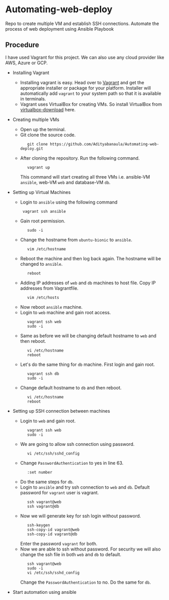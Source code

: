 # Automating-web-deploy
Repo to create multiple VM and establish SSH connections. Automate the process of web deployment using Ansible Playbook
## Procedure ##

I have used Vagrant for this project. We can also use any cloud provider like AWS, Azure or GCP.

* Installing Vagrant
    * Installing vagrant is easy. Head over to [Vagrant](https://www.vagrantup.com/downloads) and get the appropriate installer or package for your platform.
      Installer will automatically add `vagrant` to your system path so that it is available in terminals.
    * Vagrant uses VirtualBox for creating VMs. So install VirtualBox from [virtualbox-download](https://www.virtualbox.org/wiki/Downloads) here.

* Creating multiple VMs
    * Open up the terminal.
    * Git clone the source code.
        ```
           git clone https://github.com/Adityabanaula/Automating-web-deploy.git
        ```
    * After cloning the repository. Run the following command.
        ```
           vagrant up
        ```
      This command will start creating all three VMs i.e. ansible-VM `ansible`, web-VM `web` and database-VM `db`.
    
* Setting up Virtual Machines
    
    * Login to `ansible` using the following command
        ```
	     vagrant ssh ansible
        ```
    * Gain root permission.
        ```
           sudo -i
        ```
    * Change the hostname from `ubuntu-bionic` to `ansible`.
        ```
           vim /etc/hostname
        ```
    * Reboot the machine and then log back again. The hostname will be changed to `ansible`.
        ```
           reboot
        ```
    * Adding IP addresses of `web` and `db` machines to host file. Copy IP addresses from Vagrantfile.
        ```
           vim /etc/hosts
        ```
    * Now reboot `ansible` machine.
    * Login to `web` machine and gain root access.
        ```
           vagrant ssh web
           sudo -i
        ```
    * Same as before we will be changing default hostname to `web` and then reboot.
        ```
           vi /etc/hostname
           reboot
       ```
    * Let's do the same thing for `db` machine. First login and gain root.
       ``` 
          vagrant ssh db
          sudo -i
       ```
    * Change default hostname to `db` and then reboot.
       ```
          vi /etc/hostname
          reboot
       ```

* Setting up SSH connection between machines
    
    * Login to `web` and gain root.
       ```
          vagrant ssh web
          sudo -i
       ```
    * We are going to allow ssh connection using password.
       ```
          vi /etc/ssh/sshd_config
       ```
    * Change `PasswordAuthentication` to yes in line 63.
       ```
          :set number
       ```
    * Do the same steps for `db`.
    * Login to `ansible` and try ssh connection to `web` and `db`. Default password for `vagrant` user is vagrant.
       ```
          ssh vagrant@web
          ssh vagrant@db
       ```
    * Now we will generate key for ssh login without password.
       ```
          ssh-keygen
          ssh-copy-id vagrant@web
          ssh-copy-id vagrant@db
       ```
      Enter the password `vagrant` for both.
    * Now we are able to ssh without password. For security we will also change the ssh file in both `web` and `db` to default.
       ```
          ssh vagrant@web
          sudo -i
          vi /etc/ssh/sshd_config
       ```
      Change the `PasswordAuthentication` to no. Do the same for `db`.
     
* Start automation using ansible

